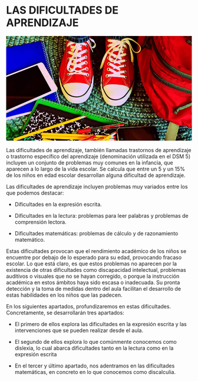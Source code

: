 # LAS DIFICULTADES DE APRENDIZAJE


![material escolar. Imagen tomada de Pixabay](img/school-909381__480.jpg)

Las dificultades de aprendizaje, también llamadas trastornos de aprendizaje o trastorno específico del aprendizaje (denominación utilizada en el DSM 5) incluyen un conjunto de problemas muy comunes en la infancia, que aparecen a lo largo de la vida escolar. Se calcula que entre un 5 y un 15% de los niños en edad escolar desarrollan alguna dificultad de aprendizaje.
  
Las dificultades de aprendizaje incluyen problemas muy variados entre los que podemos destacar:

*   Dificultades en la expresión escrita.
    
*   Dificultades en la lectura: problemas para leer palabras y problemas de comprensión lectora.
    
*   Dificultades matemáticas: problemas de cálculo y de razonamiento matemático.
    

Estas dificultades provocan que el rendimiento académico de los niños se encuentre por debajo de lo esperado para su edad, provocando fracaso escolar. Lo que está claro, es que estos problemas no aparecen por la existencia de otras dificultades como discapacidad intelectual, problemas auditivos o visuales que no se hayan corregido, o porque la instrucción académica en estos ámbitos haya sido escasa o inadecuada. Su pronta detección y la toma de medidas dentro del aula facilitan el desarrollo de estas habilidades en los niños que las padecen.

En los siguientes apartados, profundizaremos en estas dificultades. Concretamente, se desarrollarán tres apartados:

*   El primero de ellos explora las dificultades en la expresión escrita y las intervenciones que se pueden realizar desde el aula.
    
*   El segundo de ellos explora lo que comúnmente conocemos como dislexia, lo cual abarca dificultades tanto en la lectura como en la expresión escrita
    
*   En el tercer y último apartado, nos adentramos en las dificultades matemáticas, en concreto en lo que conocemos como discalculia.